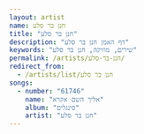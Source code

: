 ```yaml
---
layout: artist
name: חנן בר סלע
title: "חנן בר סלע"
description: "דף האמן חנן בר סלע"
keywords: "שירים, מוזיקה, חנן בר סלע"
permalink: /artists/חנן-בר-סלע/
redirect_from:
  - /artists/list/חנן בר סלע
songs:
  - number: "61746"
    name: "אליך השם אקרא"
    album: "סינגלים"
    artist: "חנן בר סלע"
---
```


